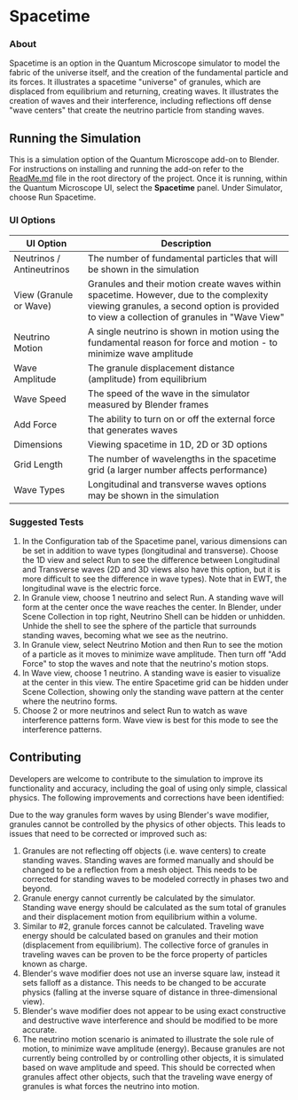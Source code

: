 # Spacetime

### About
Spacetime is an option in the Quantum Microscope simulator to model the fabric of the universe itself, and the creation of the fundamental particle and its forces. It illustrates a spacetime "universe" of granules, which are displaced from equilibrium and returning, creating waves. It illustrates the creation of waves and their interference, including reflections off dense "wave centers" that create the neutrino particle from standing waves.


## Running the Simulation
This is a simulation option of the Quantum Microscope add-on to Blender.  For instructions on installing and running the add-on refer to the [ReadMe.md](/ReadMe.md) file in the root directory of the project. Once it is running, within the Quantum Microscope UI, select the **Spacetime** panel. Under Simulator, choose Run Spacetime.

### UI Options

| UI Option | Description |
| ------ | ------ |
| Neutrinos / Antineutrinos | The number of fundamental particles that will be shown in the simulation |
| View (Granule or Wave) | Granules and their motion create waves within spacetime.  However, due to the complexity viewing granules, a second option is provided to view a collection of granules in "Wave View" |
| Neutrino Motion | A single neutrino is shown in motion using the fundamental reason for force and motion - to minimize wave amplitude |
| Wave Amplitude | The granule displacement distance (amplitude) from equilibrium |
| Wave Speed | The speed of the wave in the simulator measured by Blender frames |
| Add Force | The ability to turn on or off the external force that generates waves |
| Dimensions | Viewing spacetime in 1D, 2D or 3D options |
| Grid Length | The number of wavelengths in the spacetime grid (a larger number affects performance) |
| Wave Types | Longitudinal and transverse waves options may be shown in the simulation |

### Suggested Tests

1. In the Configuration tab of the Spacetime panel, various dimensions can be set in addition to wave types (longitudinal and transverse).  Choose the 1D view and select Run to see the difference between Longitudinal and Transverse waves (2D and 3D views also have this option, but it is more difficult to see the difference in wave types).  Note that in EWT, the longitudinal wave is the electric force.  
2. In Granule view, choose 1 neutrino and select Run.  A standing wave will form at the center once the wave reaches the center.  In Blender, under Scene Collection in top right, Neutrino Shell can be hidden or unhidden.  Unhide the shell to see the sphere of the particle that surrounds standing waves, becoming what we see as the neutrino.
3. In Granule view, select Neutrino Motion and then Run to see the motion of a particle  as it moves to minimize wave amplitude.  Then turn off "Add Force" to stop the waves and note that the neutrino's motion stops.
4. In Wave view, choose 1 neutrino. A standing wave is easier to visualize at the center in this view.  The entire Spacetime grid can be hidden under Scene Collection, showing only the standing wave pattern at the center where the neutrino forms.
5. Choose 2 or more neutrinos and select Run to watch as wave interference patterns form.  Wave view is best for this mode to see the interference patterns.  


## Contributing
Developers are welcome to contribute to the simulation to improve its functionality and accuracy, including the goal of using only simple, classical physics.  The following improvements and corrections have been identified:

 Due to the way granules form waves by using Blender's wave modifier, granules cannot be controlled by the physics of other objects.  This leads to issues that need to be corrected or improved such as:

 1) Granules are not reflecting off objects (i.e. wave centers) to create standing waves.  Standing waves are formed manually and should be changed to be a reflection from a mesh object.  This needs to be corrected for standing waves to be modeled correctly in phases two and beyond.
 2) Granule energy cannot currently be calculated by the simulator.  Standing wave energy should be calculated as the sum total of granules and their displacement motion from equilibrium within a volume.
 3) Similar to #2, granule forces cannot be calculated. Traveling wave energy should be calculated based on granules and their motion (displacement from equilibrium).  The collective force of granules in traveling waves can be proven to be the force property of particles known as charge.
 4) Blender's wave modifier does not use an inverse square law, instead it sets falloff as a distance.  This needs to be changed to be accurate physics (falling at the inverse square of distance in three-dimensional view).
 5) Blender's wave modifier does not appear to be using exact constructive and destructive wave interference and should be modified to be more accurate.
 6) The neutrino motion scenario is animated to illustrate the sole rule of motion, to minimize wave amplitude (energy).  Because granules are not currently being controlled by or controlling other objects, it is simulated based on wave amplitude and speed.  This should be corrected when granules affect other objects, such that the traveling wave energy of granules is what forces the neutrino into motion.  
